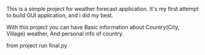 This is a simple project for weather forecast application.
It's my first attempt to build GUI application, and i did my best.

With this project you can have Basic information about Country(City, Village) weather, And personal info of country.

from project run final.py

